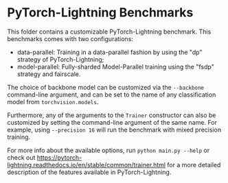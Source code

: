 # PyTorch-Lightning Benchmarks

This folder contains a customizable PyTorch-Lightning benchmark.
This benchmarks comes with two configurations:
- data-parallel: Training in a data-parallel fashion by using the "dp" strategy of PyTorch-Lightning;
- model-parallel: Fully-sharded Model-Parallel training using the "fsdp" strategy and fairscale.

The choice of backbone model can be customized via the `--backbone` command-line argument, and can
be set to the name of any classification model from `torchvision.models`.

Furthermore, any of the arguments to the `Trainer` constructor can also be customized by setting the 
command-line argument of the same name. For example, using `--precision 16` will run the benchmark
with mixed precision training.

For more info about the available options, run `python main.py --help` or check out https://pytorch-lightning.readthedocs.io/en/stable/common/trainer.html for a more detailed description of the features available in PyTorch-Lightning.

